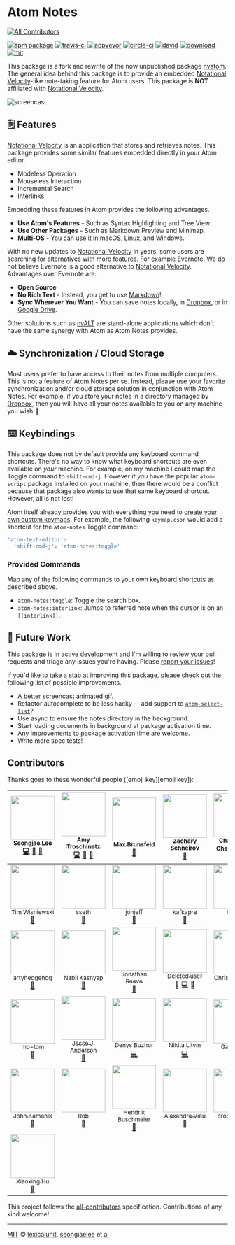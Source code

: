 # Atom Notes
[![All Contributors](https://img.shields.io/badge/all_contributors-36-orange.svg?style=flat-square)](#contributors)

[![apm package][apm-ver-link]][releases]
[![travis-ci][travis-ci-badge]][travis-ci]
[![appveyor][appveyor-badge]][appveyor]
[![circle-ci][circle-ci-badge]][circle-ci]
[![david][david-badge]][david]
[![download][dl-badge]][apm-pkg-link]
[![mit][mit-badge]][mit]

This package is a fork and rewrite of the now unpublished package
[nvatom][nvatom]. The general idea behind this package is to provide an
embedded [Notational Velocity][nv]-like note-taking feature for Atom
users. This package is **NOT** affiliated with [Notational Velocity][nv].

![screencast][screencast]

## 🗒️ Features

[Notational Velocity][nv] is an application that stores and retrieves
notes. This package provides some similar features embedded directly in
your Atom editor.

- Modeless Operation
- Mouseless Interaction
- Incremental Search
- Interlinks

Embedding these features in Atom provides the following advantages.

- **Use Atom's Features** - Such as Syntax Highlighting and Tree View.
- **Use Other Packages** - Such as Markdown Preview and Minimap.
- **Multi-OS** - You can use it in macOS, Linux, and Windows.

With no new updates to [Notational Velocity][nv] in years, some users
are searching for alternatives with more features. For example Evernote.
We do not believe Evernote is a good alternative to
[Notational Velocity][nv]. Advantages over Evernote are:

- **Open Source**
- **No Rich Text** - Instead, you get to use [Markdown][md]!
- **Sync Wherever You Want** - You can save notes locally, in
  [Dropbox][dropbox], or in [Google Drive][drive].

Other solutions such as [nvALT][nvalt] are stand-alone applications which
don't have the same synergy with Atom as Atom Notes provides.

## ☁️ Synchronization / Cloud Storage

Most users prefer to have access to their notes from multiple computers.
This is not a feature of Atom Notes per se. Instead, please use your
favorite synchronization and/or cloud storage solution in conjunction
with Atom Notes. For example, if you store your notes in a directory
managed by [Dropbox][dropbox], then you will have all your notes
available to you on any machine you wish 🎉

## ⌨️ Keybindings

This package does not by default provide any keyboard command shortcuts.
There's no way to know what keyboard shortcuts are even available on
*your* machine. For example, on my machine I could map the Toggle command
to `shift-cmd-j`. However if *you* have the popular `atom-script` package
installed on your machine, then there would be a conflict because that
package also wants to use that same keyboard shortcut. However, all is
not lost!

Atom itself already provides you with everything you need to
[create your own custom keymaps][keymaps]. For example, the following
`keymap.cson` would add a shortcut for the `atom-notes` Toggle command:

```cson
'atom-text-editor':
  'shift-cmd-j': 'atom-notes:toggle'
```

### Provided Commands

Map any of the following commands to your own keyboard shortcuts as
described above.

- `atom-notes:toggle`: Toggle the search box.
- `atom-notes:interlink`: Jumps to referred note when the cursor is on
  an `[[interlink]]`.

## 🔮 Future Work

This package is in active development and I'm willing to review your pull
requests and triage any issues you're having. Please
[report your issues][issues]!

If you'd like to take a stab at improving this package, please check out
the following list of possible improvements.

- A better screencast animated gif.
- Refactor autocomplete to be less hacky -- add support to
  [`atom-select-list`][autocomplete]?
- Use async to ensure the notes directory in the background.
- Start loading documents in background at package activation time.
- Any improvements to package activation time are welcome.
- Write more spec tests!

## Contributors

Thanks goes to these wonderful people ([emoji key][emoji key]):

<!-- ALL-CONTRIBUTORS-LIST:START - Do not remove or modify this section -->
| [<img src="https://avatars1.githubusercontent.com/u/948301?v=4" width="100px;"/><br /><sub>Seongjae Lee</sub>](http://bluebrown.net)<br />[💻](https://github.com/lexicalunit/atom-notes/commits?author=seongjaelee "Code") [📖](https://github.com/lexicalunit/atom-notes/commits?author=seongjaelee "Documentation") [🐛](https://github.com/lexicalunit/atom-notes/issues?q=author%3Aseongjaelee "Bug reports") | [<img src="https://avatars1.githubusercontent.com/u/1903876?v=4" width="100px;"/><br /><sub>Amy Troschinetz</sub>](http://lexicalunit.com)<br />[💻](https://github.com/lexicalunit/atom-notes/commits?author=lexicalunit "Code") [📖](https://github.com/lexicalunit/atom-notes/commits?author=lexicalunit "Documentation") [🐛](https://github.com/lexicalunit/atom-notes/issues?q=author%3Alexicalunit "Bug reports") | [<img src="https://avatars3.githubusercontent.com/u/326587?v=4" width="100px;"/><br /><sub>Max Brunsfeld</sub>](https://github.com/maxbrunsfeld)<br />[🐛](https://github.com/lexicalunit/atom-notes/issues?q=author%3Amaxbrunsfeld "Bug reports") | [<img src="https://avatars1.githubusercontent.com/u/123837?v=4" width="100px;"/><br /><sub>Zachary Schneirov</sub>](http://notational.net/)<br />[🐛](https://github.com/lexicalunit/atom-notes/issues?q=author%3Ascrod "Bug reports") | [<img src="https://avatars0.githubusercontent.com/u/98758?v=4" width="100px;"/><br /><sub>ChangZhuo Chen (陳昌倬)</sub>](http://czchen.info)<br />[🐛](https://github.com/lexicalunit/atom-notes/issues?q=author%3Aczchen "Bug reports") | [<img src="https://avatars0.githubusercontent.com/u/1761899?v=4" width="100px;"/><br /><sub>MaxPower9</sub>](https://github.com/MaxPower9)<br />[🐛](https://github.com/lexicalunit/atom-notes/issues?q=author%3AMaxPower9 "Bug reports") | [<img src="https://avatars2.githubusercontent.com/u/27955787?v=4" width="100px;"/><br /><sub>ashcomco</sub>](https://github.com/ashcomco)<br />[🐛](https://github.com/lexicalunit/atom-notes/issues?q=author%3Aashcomco "Bug reports") |
| :---: | :---: | :---: | :---: | :---: | :---: | :---: |
| [<img src="https://avatars3.githubusercontent.com/u/761444?v=4" width="100px;"/><br /><sub>Tim Wisniewski</sub>](http://timwis.com)<br />[🐛](https://github.com/lexicalunit/atom-notes/issues?q=author%3Atimwis "Bug reports") | [<img src="https://avatars1.githubusercontent.com/u/684975?v=4" width="100px;"/><br /><sub>sseth</sub>](http://docs.flowr.space)<br />[🐛](https://github.com/lexicalunit/atom-notes/issues?q=author%3Asahilseth "Bug reports") | [<img src="https://avatars1.githubusercontent.com/u/17050866?v=4" width="100px;"/><br /><sub>johjeff</sub>](https://github.com/johjeff)<br />[🐛](https://github.com/lexicalunit/atom-notes/issues?q=author%3Ajohjeff "Bug reports") | [<img src="https://avatars0.githubusercontent.com/u/11411308?v=4" width="100px;"/><br /><sub>kafkapre</sub>](https://github.com/kafkapre)<br />[🐛](https://github.com/lexicalunit/atom-notes/issues?q=author%3Akafkapre "Bug reports") | [<img src="https://avatars0.githubusercontent.com/u/6908872?v=4" width="100px;"/><br /><sub>taw00</sub>](https://keybase.io/toddwarner)<br />[🐛](https://github.com/lexicalunit/atom-notes/issues?q=author%3Ataw00 "Bug reports") | [<img src="https://avatars2.githubusercontent.com/u/14668027?v=4" width="100px;"/><br /><sub>Mason</sub>](http://lantay.github.io/myportfolio)<br />[🐛](https://github.com/lexicalunit/atom-notes/issues?q=author%3Alantay "Bug reports") | [<img src="https://avatars0.githubusercontent.com/u/9479788?v=4" width="100px;"/><br /><sub>lakonis</sub>](https://github.com/lakonis)<br />[🐛](https://github.com/lexicalunit/atom-notes/issues?q=author%3Alakonis "Bug reports") |
| [<img src="https://avatars0.githubusercontent.com/u/7547929?v=4" width="100px;"/><br /><sub>artyhedgehog</sub>](https://github.com/artyhedgehog)<br />[🐛](https://github.com/lexicalunit/atom-notes/issues?q=author%3Aartyhedgehog "Bug reports") | [<img src="https://avatars0.githubusercontent.com/u/2319626?v=4" width="100px;"/><br /><sub>Nabil Kashyap</sub>](http://www.nabilk.com)<br />[🐛](https://github.com/lexicalunit/atom-notes/issues?q=author%3Abulbil "Bug reports") | [<img src="https://avatars2.githubusercontent.com/u/1843676?v=4" width="100px;"/><br /><sub>Jonathan Reeve</sub>](http://jonreeve.com)<br />[🐛](https://github.com/lexicalunit/atom-notes/issues?q=author%3AJonathanReeve "Bug reports") | [<img src="https://avatars3.githubusercontent.com/u/10137?v=4" width="100px;"/><br /><sub>Deleted user</sub>](https://github.com/ghost)<br />[🐛](https://github.com/lexicalunit/atom-notes/issues?q=author%3Aghost "Bug reports") [💻](https://github.com/lexicalunit/atom-notes/commits?author=ghost "Code") [📖](https://github.com/lexicalunit/atom-notes/commits?author=ghost "Documentation") | [<img src="https://avatars3.githubusercontent.com/u/59080?v=4" width="100px;"/><br /><sub>Christian Tietze</sub>](http://christiantietze.de)<br />[🐛](https://github.com/lexicalunit/atom-notes/issues?q=author%3ADivineDominion "Bug reports") | [<img src="https://avatars1.githubusercontent.com/u/623?v=4" width="100px;"/><br /><sub>Jonathan Hoyt</sub>](http://theprogrammingbutler.com)<br />[🐛](https://github.com/lexicalunit/atom-notes/issues?q=author%3Ajonmagic "Bug reports") [💻](https://github.com/lexicalunit/atom-notes/commits?author=jonmagic "Code") | [<img src="https://avatars2.githubusercontent.com/u/3273868?v=4" width="100px;"/><br /><sub>benoitdepaire</sub>](https://github.com/benoitdepaire)<br />[🐛](https://github.com/lexicalunit/atom-notes/issues?q=author%3Abenoitdepaire "Bug reports") |
| [<img src="https://avatars0.githubusercontent.com/u/13486049?v=4" width="100px;"/><br /><sub>mo-tom</sub>](https://github.com/mo-tom)<br />[🐛](https://github.com/lexicalunit/atom-notes/issues?q=author%3Amo-tom "Bug reports") | [<img src="https://avatars0.githubusercontent.com/u/8367129?v=4" width="100px;"/><br /><sub>Jesse J. Anderson</sub>](https://github.com/jessejanderson)<br />[🐛](https://github.com/lexicalunit/atom-notes/issues?q=author%3Ajessejanderson "Bug reports") | [<img src="https://avatars3.githubusercontent.com/u/3911882?v=4" width="100px;"/><br /><sub>Denys Buzhor</sub>](https://github.com/geksilla)<br />[💻](https://github.com/lexicalunit/atom-notes/commits?author=geksilla "Code") | [<img src="https://avatars2.githubusercontent.com/u/4950036?v=4" width="100px;"/><br /><sub>Nikita Litvin</sub>](https://github.com/deltaidea)<br />[💻](https://github.com/lexicalunit/atom-notes/commits?author=deltaidea "Code") | [<img src="https://avatars2.githubusercontent.com/u/15906?v=4" width="100px;"/><br /><sub>Garth Kidd</sub>](https://github.com/garthk)<br />[📖](https://github.com/lexicalunit/atom-notes/commits?author=garthk "Documentation") | [<img src="https://avatars2.githubusercontent.com/u/6519351?v=4" width="100px;"/><br /><sub>PixelT</sub>](http://psdtohtml.ninja/)<br />[🐛](https://github.com/lexicalunit/atom-notes/issues?q=author%3APixelT "Bug reports") | [<img src="https://avatars0.githubusercontent.com/u/4380600?v=4" width="100px;"/><br /><sub>Kris</sub>](https://github.com/kwouk)<br />[🐛](https://github.com/lexicalunit/atom-notes/issues?q=author%3Akwouk "Bug reports") |
| [<img src="https://avatars1.githubusercontent.com/u/165914?v=4" width="100px;"/><br /><sub>John Kamenik</sub>](http://jkamenik.github.io)<br />[🐛](https://github.com/lexicalunit/atom-notes/issues?q=author%3Ajkamenik "Bug reports") | [<img src="https://avatars1.githubusercontent.com/u/19962963?v=4" width="100px;"/><br /><sub>Rob</sub>](https://github.com/rsshel)<br />[🐛](https://github.com/lexicalunit/atom-notes/issues?q=author%3Arsshel "Bug reports") | [<img src="https://avatars2.githubusercontent.com/u/122398?v=4" width="100px;"/><br /><sub>Hendrik Buschmeier</sub>](https://purl.org/net/hbuschme)<br />[🐛](https://github.com/lexicalunit/atom-notes/issues?q=author%3Ahbuschme "Bug reports") | [<img src="https://avatars2.githubusercontent.com/u/2706882?v=4" width="100px;"/><br /><sub>Alexandre Viau</sub>](http://www.alexandreviau.net/)<br />[🐛](https://github.com/lexicalunit/atom-notes/issues?q=author%3Aaviau "Bug reports") | [<img src="https://avatars0.githubusercontent.com/u/6990297?v=4" width="100px;"/><br /><sub>brook shelley</sub>](http://brookshelley.github.io)<br />[🐛](https://github.com/lexicalunit/atom-notes/issues?q=author%3Abrookshelley "Bug reports") | [<img src="https://avatars2.githubusercontent.com/u/778457?v=4" width="100px;"/><br /><sub>Daniel Iwan</sub>](https://github.com/ivenhov)<br />[🐛](https://github.com/lexicalunit/atom-notes/issues?q=author%3Aivenhov "Bug reports") | [<img src="https://avatars2.githubusercontent.com/u/4848043?v=4" width="100px;"/><br /><sub>Christopher Jones</sub>](http://onechrisjones.me)<br />[🐛](https://github.com/lexicalunit/atom-notes/issues?q=author%3Aonechrisjones "Bug reports") |
| [<img src="https://avatars1.githubusercontent.com/u/1196745?v=4" width="100px;"/><br /><sub>Xiaoxing Hu</sub>](https://github.com/xiaoxinghu)<br />[🐛](https://github.com/lexicalunit/atom-notes/issues?q=author%3Axiaoxinghu "Bug reports") |
<!-- ALL-CONTRIBUTORS-LIST:END -->

This project follows the [all-contributors][all-contributors]
specification. Contributions of any kind welcome!

---

[MIT][mit] © [lexicalunit][lexicalunit], [seongjaelee][seongjaelee] et [al][contributors]

[mit]:              http://opensource.org/licenses/MIT
[lexicalunit]:      http://github.com/lexicalunit
[seongjaelee]:      http://github.com/seongjaelee
[contributors]:     https://github.com/lexicalunit/atom-notes/graphs/contributors
[releases]:         https://github.com/lexicalunit/atom-notes/releases
[mit-badge]:        https://img.shields.io/apm/l/atom-notes.svg
[apm-pkg-link]:     https://atom.io/packages/atom-notes
[apm-ver-link]:     https://img.shields.io/apm/v/atom-notes.svg
[dl-badge]:         http://img.shields.io/apm/dm/atom-notes.svg
[travis-ci-badge]:  https://travis-ci.org/lexicalunit/atom-notes.svg?branch=master
[travis-ci]:        https://travis-ci.org/lexicalunit/atom-notes
[appveyor]:         https://ci.appveyor.com/project/lexicalunit/atom-notes?branch=master
[appveyor-badge]:   https://ci.appveyor.com/api/projects/status/a4fcn60mhewef9r0/branch/master?svg=true
[circle-ci]:        https://circleci.com/gh/lexicalunit/atom-notes/tree/master
[circle-ci-badge]:  https://circleci.com/gh/lexicalunit/atom-notes/tree/master.svg?style=shield
[david-badge]:      https://david-dm.org/lexicalunit/atom-notes.svg
[david]:            https://david-dm.org/lexicalunit/atom-notes
[issues]:           https://github.com/lexicalunit/atom-notes/issues
[emoji-key]:        https://github.com/kentcdodds/all-contributors#emoji-key
[all-contributors]: https://github.com/kentcdodds/all-contributors

[nvatom]:           https://github.com/seongjaelee/nvatom
[nv]:               http://notational.net/
[md]:               http://daringfireball.net/projects/markdown/
[keymaps]:          http://flight-manual.atom.io/using-atom/sections/basic-customization/#customizing-keybindings
[screencast]:       https://user-images.githubusercontent.com/1903876/28757512-67bb005c-754a-11e7-99bd-5babb98ac056.gif
[autocomplete]:     https://github.com/atom/atom-select-list/issues/12
[nvalt]:            http://brettterpstra.com/projects/nvalt/
[dropbox]:          https://www.dropbox.com
[drive]:            https://www.google.com/drive/
